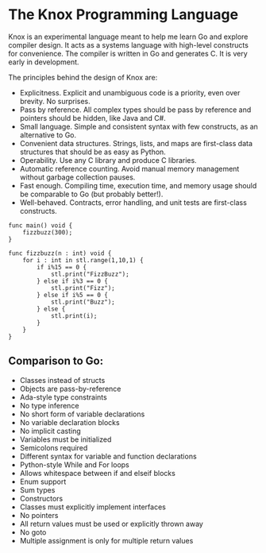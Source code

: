 # The Knox Programming Language

Knox is an experimental language meant to help me learn Go and explore compiler design. It acts as a systems language with high-level constructs for convenience. The compiler is written in Go and generates C. It is very early in development.

The principles behind the design of Knox are:
 - Explicitness. Explicit and unambiguous code is a priority, even over brevity. No surprises.  
 - Pass by reference. All complex types should be pass by reference and pointers should be hidden, like Java and C#.
 - Small language. Simple and consistent syntax with few constructs, as an alternative to Go.
 - Convenient data structures. Strings, lists, and maps are first-class data structures that should be as easy as Python.
 - Operability. Use any C library and produce C libraries.
 - Automatic reference counting. Avoid manual memory management without garbage collection pauses.
 - Fast enough. Compiling time, execution time, and memory usage should be comparable to Go (but probably better!).  
 - Well-behaved. Contracts, error handling, and unit tests are first-class constructs.

```
func main() void {
    fizzbuzz(300);
}

func fizzbuzz(n : int) void {
    for i : int in stl.range(1,10,1) {
        if i%15 == 0 {
            stl.print("FizzBuzz");
        } else if i%3 == 0 {
            stl.print("Fizz");
        } else if i%5 == 0 {
            stl.print("Buzz");
        } else {
            stl.print(i);
        }
    }
}
```

## Comparison to Go:
 - Classes instead of structs
 - Objects are pass-by-reference
 - Ada-style type constraints
 - No type inference
 - No short form of variable declarations
 - No variable declaration blocks
 - No implicit casting
 - Variables must be initialized
 - Semicolons required
 - Different syntax for variable and function declarations
 - Python-style While and For loops
 - Allows whitespace between if and elseif blocks
 - Enum support
 - Sum types
 - Constructors
 - Classes must explicitly implement interfaces
 - No pointers
 - All return values must be used or explicitly thrown away
 - No goto
 - Multiple assignment is only for multiple return values
 


